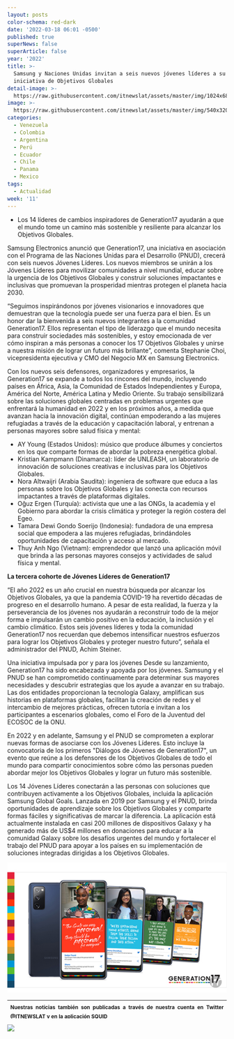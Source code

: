 ```yaml
---
layout: posts
color-schema: red-dark
date: '2022-03-18 06:01 -0500'
published: true
superNews: false
superArticle: false
year: '2022'
title: >-
  Samsung y Naciones Unidas invitan a seis nuevos jóvenes líderes a su
  iniciativa de Objetivos Globales
detail-image: >-
  https://raw.githubusercontent.com/itnewslat/assets/master/img/1024x680/Generacion-17-g.jpg
image: >-
  https://raw.githubusercontent.com/itnewslat/assets/master/img/540x320/Generacion-17-p.jpg
categories:
  - Venezuela
  - Colombia
  - Argentina
  - Perú
  - Ecuador
  - Chile
  - Panama
  - Mexico
tags:
  - Actualidad
week: '11'
---
```

- Los 14 líderes de cambios inspiradores de Generation17 ayudarán a que el mundo tome un camino más sostenible y resiliente para alcanzar los Objetivos Globales.

Samsung Electronics anunció que Generation17, una iniciativa en asociación con el Programa de las Naciones Unidas para el Desarrollo (PNUD), crecerá con seis nuevos Jóvenes Líderes. Los nuevos miembros se unirán a los Jóvenes Líderes para movilizar comunidades a nivel mundial, educar sobre la urgencia de los Objetivos Globales y construir soluciones impactantes e inclusivas que promuevan la prosperidad mientras protegen el planeta hacia 2030.

“Seguimos inspirándonos por jóvenes visionarios e innovadores que demuestran que la tecnología puede ser una fuerza para el bien. Es un honor dar la bienvenida a seis nuevos integrantes a la comunidad Generation17. Ellos representan el tipo de liderazgo que el mundo necesita para construir sociedades más sostenibles, y estoy emocionada de ver cómo inspiran a más personas a conocer los 17 Objetivos Globales y unirse a nuestra misión de lograr un futuro más brillante”, comenta Stephanie Choi, vicepresidenta ejecutiva y CMO del Negocio MX en Samsung Electronics.

Con los nuevos seis defensores, organizadores y empresarios, la Generation17 se expande a todos los rincones del mundo, incluyendo países en África, Asia, la Comunidad de Estados Independientes y Europa, América del Norte, América Latina y Medio Oriente. Su trabajo sensibilizará sobre las soluciones globales centradas en problemas urgentes que enfrentará la humanidad en 2022 y en los próximos años, a medida que avanzan hacia la innovación digital, continúan empoderando a las mujeres refugiadas a través de la educación y capacitación laboral, y entrenan a personas mayores sobre salud física y mental:

- AY Young (Estados Unidos): músico que produce álbumes y conciertos en los que comparte formas de abordar la pobreza energética global.
- Kristian Kampmann (Dinamarca): líder de UNLEASH, un laboratorio de innovación de soluciones creativas e inclusivas para los Objetivos Globales.
- Nora Altwaijri (Arabia Saudita): ingeniera de software que educa a las personas sobre los Objetivos Globales y las conecta con recursos impactantes a través de plataformas digitales.
- Oğuz Ergen (Turquía): activista que une a las ONGs, la academia y el Gobierno para abordar la crisis climática y proteger la región costera del Egeo.
- Tamara Dewi Gondo Soerijo (Indonesia): fundadora de una empresa social que empodera a las mujeres refugiadas, brindándoles oportunidades de capacitación y acceso al mercado.
- Thuy Anh Ngo (Vietnam): emprendedor que lanzó una aplicación móvil que brinda a las personas mayores consejos y actividades de salud física y mental.
 
**La tercera cohorte de Jóvenes Líderes de Generation17**

“El año 2022 es un año crucial en nuestra búsqueda por alcanzar los Objetivos Globales, ya que la pandemia COVID-19 ha revertido décadas de progreso en el desarrollo humano. A pesar de esta realidad, la fuerza y la perseverancia de los jóvenes nos ayudarán a reconstruir todo de la mejor forma e impulsarán un cambio positivo en la educación, la inclusión y el cambio climático. Estos seis jóvenes líderes y toda la comunidad Generation17 nos recuerdan que debemos intensificar nuestros esfuerzos para lograr los Objetivos Globales y proteger nuestro futuro”, señala el administrador del PNUD, Achim Steiner.


Una iniciativa impulsada por y para los jóvenes
Desde su lanzamiento, Generation17 ha sido encabezada y apoyada por los jóvenes. Samsung y el PNUD se han comprometido continuamente para determinar sus mayores necesidades y descubrir estrategias que los ayude a avanzar en su trabajo. Las dos entidades proporcionan la tecnología Galaxy, amplifican sus historias en plataformas globales, facilitan la creación de redes y el intercambio de mejores prácticas, ofrecen tutoría e invitan a los participantes a escenarios globales, como el Foro de la Juventud del ECOSOC de la ONU.

En 2022 y en adelante, Samsung y el PNUD se comprometen a explorar nuevas formas de asociarse con los Jóvenes Líderes. Esto incluye la convocatoria de los primeros "Diálogos de Jóvenes de Generation17", un evento que reúne a los defensores de los Objetivos Globales de todo el mundo para compartir conocimientos sobre cómo las personas pueden abordar mejor los Objetivos Globales y lograr un futuro más sostenible.

Los 14 Jóvenes Líderes conectarán a las personas con soluciones que contribuyen activamente a los Objetivos Globales, incluida la aplicación Samsung Global Goals. Lanzada en 2019 por Samsung y el PNUD, brinda oportunidades de aprendizaje sobre los Objetivos Globales y comparte formas fáciles y significativas de marcar la diferencia. La aplicación está actualmente instalada en casi 200 millones de dispositivos Galaxy y ha generado más de US$4 millones en donaciones para educar a la comunidad Galaxy sobre los desafíos urgentes del mundo y fortalecer el trabajo del PNUD para apoyar a los países en su implementación de soluciones integradas dirigidas a los Objetivos Globales.

![](https://raw.githubusercontent.com/itnewslat/assets/master/img/540x320/Generacion-17-p.jpg)

<table style="height: 42px;" width="569">
<tbody>
<tr>
<td style="text-align: justify;"><sub><strong>Nuestras noticias también son publicadas a través de nuestra cuenta en Twitter <a href="https://twitter.com/itnewslat?lang=es">@ITNEWSLAT</a> y en la aplicación <a href="https://squidapp.co/en/">SQUID</a></strong></sub></td>
</tr>
</tbody>
</table>

<img src="https://tracker.metricool.com/c3po.jpg?hash=56f88a41e39ab42c063cc51676587a04"/>